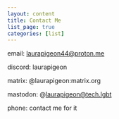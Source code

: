 ```yaml
---
layout: content
title: Contact Me
list_page: true
categories: [list]
---
```


email: laurapigeon44@proton.me

discord: laurapigeon

matrix: @laurapigeon:matrix.org

mastodon: @laurapigeon@tech.lgbt

phone: contact me for it